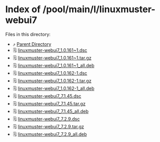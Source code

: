 
# Index of /pool/main/l/linuxmuster-webui7
Files in this directory:
- ⤴ [Parent Directory](../)
- 🗒 [linuxmuster-webui7_1.0.161~1.dsc](linuxmuster-webui7_1.0.161~1.dsc)
- 🗒 [linuxmuster-webui7_1.0.161~1.tar.gz](linuxmuster-webui7_1.0.161~1.tar.gz)
- 🗒 [linuxmuster-webui7_1.0.161~1_all.deb](linuxmuster-webui7_1.0.161~1_all.deb)
- 🗒 [linuxmuster-webui7_1.0.162-1.dsc](linuxmuster-webui7_1.0.162-1.dsc)
- 🗒 [linuxmuster-webui7_1.0.162-1.tar.gz](linuxmuster-webui7_1.0.162-1.tar.gz)
- 🗒 [linuxmuster-webui7_1.0.162-1_all.deb](linuxmuster-webui7_1.0.162-1_all.deb)
- 🗒 [linuxmuster-webui7_7.1.45.dsc](linuxmuster-webui7_7.1.45.dsc)
- 🗒 [linuxmuster-webui7_7.1.45.tar.gz](linuxmuster-webui7_7.1.45.tar.gz)
- 🗒 [linuxmuster-webui7_7.1.45_all.deb](linuxmuster-webui7_7.1.45_all.deb)
- 🗒 [linuxmuster-webui7_7.2.9.dsc](linuxmuster-webui7_7.2.9.dsc)
- 🗒 [linuxmuster-webui7_7.2.9.tar.gz](linuxmuster-webui7_7.2.9.tar.gz)
- 🗒 [linuxmuster-webui7_7.2.9_all.deb](linuxmuster-webui7_7.2.9_all.deb)
